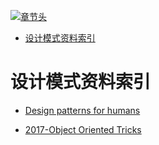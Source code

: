 [![章节头](https://parg.co/UGo)](https://parg.co/b4z) 
 - [设计模式资料索引](#%E8%AE%BE%E8%AE%A1%E6%A8%A1%E5%BC%8F%E8%B5%84%E6%96%99%E7%B4%A2%E5%BC%95) 

# 设计模式资料索引

- [Design patterns for humans](https://github.com/kamranahmedse/design-patterns-for-humans/blob/master/README.md)

- [2017-Object Oriented Tricks](https://hackernoon.com/oo-tricks-the-art-of-command-query-separation-9343e50a3de0)